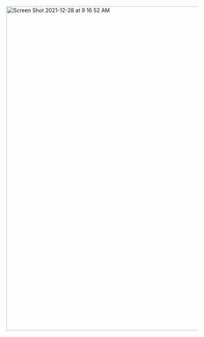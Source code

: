 <img width="853" alt="Screen Shot 2021-12-28 at 9 16 52 AM" src="https://user-images.githubusercontent.com/25471002/147580831-ba444dcd-8dbf-406d-a98b-1d6554a2b8ac.png">

